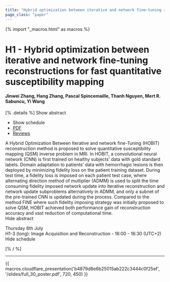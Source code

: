 ```yaml
---
title: "Hybrid optimization between iterative and network fine-tuning reconstructions for fast quantitative susceptibility mapping"
page_class: "paper"
---
```


{% import "_macros.html" as macros %}

# H1 - Hybrid optimization between iterative and network fine-tuning reconstructions for fast quantitative susceptibility mapping

#### Jinwei Zhang, Hang Zhang, Pascal Spincemaille, Thanh Nguyen, Mert R. Sabuncu, Yi Wang

[% .details %]
<a class="toggle_visibility" data-selector=".abstract" data-level="3">Show abstract</a>
- <a class="toggle_visibility" data-selector=".schedule" data-level="3">Show schedule</a>
- <a href="/proceedings/zhang21d.pdf">PDF</a>
- <a href="https://openreview.net/forum?id=LFaxozc7Awm">Reviews</a>

<p>
    <span class="abstract">
        A Hybrid Optimization Between Iterative and network fine-Tuning (HOBIT) reconstruction method is proposed to solve quantitative susceptibility mapping (QSM) inverse problem in MRI. In HOBIT, a convolutional neural network (CNN) is first trained on healthy subjects’ data with gold standard labels. Domain adaptation to patients’ data with hemorrhagic lesions is then deployed by minimizing fidelity loss on the patient training dataset. During test time, a fidelity loss is imposed on each patient test case, where alternating direction method of multiplier (ADMM) is used to split the time consuming fidelity imposed network update into iterative reconstruction and network update subproblems alternatively in ADMM, and only a subnet of the pre-trained CNN is updated during the process. Compared to the method FINE where such fidelity imposing strategy was initially proposed to solve QSM, HOBIT achieved both performance gain of reconstruction accuracy and vast reduction of computational time.
        <br>
        <span class="actions"><a class="toggle_visibility" data-level="2">Hide abstract</a></span>
    </span>
</p>

<p>
    <span class="schedule">
         Thursday 8th July<br>H1-3 (long): Image Acquisition and Reconstruction - 16:00 - 16:30 (UTC+2)
        <br>
        <span class="actions"><a class="toggle_visibility" data-level="2">Hide schedule</a></span>
    </span>
</p>

[% / %]


---

{{ macros.cloudflare_presentation('b4879d8e6b25015ab222c3444c0f25ef', '/slides/full_30_poster.pdf', 720, 450) }}
